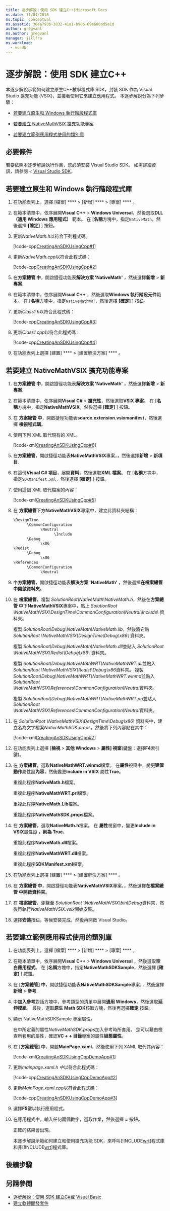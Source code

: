 ```yaml
---
title: 逐步解說：使用 SDK 建立C++|Microsoft Docs
ms.date: 11/04/2016
ms.topic: conceptual
ms.assetid: 36ea793b-3832-41a1-b906-69e680ad5e1d
author: gregvanl
ms.author: gregvanl
manager: jillfra
ms.workload:
  - vssdk
---
```

# <a name="walkthrough-create-an-sdk-using-c"></a>逐步解說：使用 SDK 建立C++
本逐步解說示範如何建立原生C++數學程式庫 SDK，封裝 SDK 作為 Visual Studio 擴充功能 (VSIX)，並接著使用它來建立應用程式。 本逐步解說分為下列步驟：

- [若要建立原生和 Windows 執行階段程式庫](../extensibility/walkthrough-creating-an-sdk-using-cpp.md#createClassLibrary)

- [若要建立 NativeMathVSIX 擴充功能專案](../extensibility/walkthrough-creating-an-sdk-using-cpp.md#createVSIX)

- [若要建立範例應用程式使用的類別庫](../extensibility/walkthrough-creating-an-sdk-using-cpp.md#createSample)

## <a name="prerequisites"></a>必要條件
 若要依照本逐步解說執行作業，您必須安裝 Visual Studio SDK。 如需詳細資訊，請參閱 < [Visual Studio SDK](../extensibility/visual-studio-sdk.md)。

## <a name="createClassLibrary"></a> 若要建立原生和 Windows 執行階段程式庫

1. 在功能表列上，選擇 [檔案] ****  > [新增] ****  > [專案] **** 。

2. 在範本清單中，依序展開**Visual C++**   >  **Windows Universal**，然後選取**DLL （通用 Windows 應用程式）** 範本。 在 [**名稱**方塊中，指定`NativeMath`，然後選擇 **[確定]** ] 按鈕。

3. 更新*NativeMath.h*以符合下列程式碼。

     [!code-cpp[CreatingAnSDKUsingCpp#1](../extensibility/codesnippet/CPP/walkthrough-creating-an-sdk-using-cpp_1.h)]

4. 更新*NativeMath.cpp*以符合此程式碼：

     [!code-cpp[CreatingAnSDKUsingCpp#2](../extensibility/codesnippet/CPP/walkthrough-creating-an-sdk-using-cpp_2.cpp)]

5. 在**方案總管 中**，開啟捷徑功能表**解決方案 'NativeMath'** ，然後選擇**新增** > **新專案**.

6. 在範本清單中，依序展開**Visual C++** ，然後選取**Windows 執行階段元件**範本。 在 [**名稱**方塊中，指定`NativeMathWRT`，然後選擇 **[確定]** ] 按鈕。

7. 更新*Class1.h*以符合此程式碼：

     [!code-cpp[CreatingAnSDKUsingCpp#3](../extensibility/codesnippet/CPP/walkthrough-creating-an-sdk-using-cpp_3.h)]

8. 更新*Class1.cpp*以符合此程式碼：

     [!code-cpp[CreatingAnSDKUsingCpp#4](../extensibility/codesnippet/CPP/walkthrough-creating-an-sdk-using-cpp_4.cpp)]

9. 在功能表列上選擇 [建置] ****  > [建置解決方案] **** 。

## <a name="createVSIX"></a> 若要建立 NativeMathVSIX 擴充功能專案

1. 在**方案總管 中**，開啟捷徑功能表**解決方案 'NativeMath'** ，然後選擇**新增** > **新專案**.

2. 在範本清單中，依序展開**Visual C#**  > **擴充性**，然後選取**VSIX 專案**。 在 [**名稱**方塊中，指定**NativeMathVSIX**，然後選擇 **[確定]** ] 按鈕。

3. 在 **方案總管 中**，開啟捷徑功能表**source.extension.vsixmanifest**，然後選擇 **檢視程式碼**。

4. 使用下列 XML 取代現有的 XML。

    [!code-xml[CreatingAnSDKUsingCpp#6](../extensibility/codesnippet/XML/walkthrough-creating-an-sdk-using-cpp_6.xml)]

5. 在**方案總管**，開啟捷徑功能表**NativeMathVSIX**專案，，然後選擇**新增** > **新項目**.

6. 在這份**Visual C# 項目**，展開**資料**，然後選取**XML 檔案**。 在 [**名稱**方塊中，指定`SDKManifest.xml`，然後選擇 **[確定]** ] 按鈕。

7. 使用這個 XML 取代檔案的內容：

     [!code-xml[CreatingAnSDKUsingCpp#5](../extensibility/codesnippet/XML/walkthrough-creating-an-sdk-using-cpp_5.xml)]

8. 在 **方案總管**下方**NativeMathVSIX**專案中，建立此資料夾結構：

    ```xml
    \DesignTime
          \CommonConfiguration
                \Neutral
                      \Include
          \Debug
                \x86
    \Redist
          \Debug
                \x86
    \References
          \CommonConfiguration
                \Neutral
    ```

9. 中**方案總管**，開啟捷徑功能表**解決方案 'NativeMath'** ，然後選擇**在檔案總管 中開啟資料夾**。

10. 在 **檔案總管**，複製 *$SolutionRoot$\NativeMath\NativeMath.h*，然後在**方案總管 中**下**NativeMathVSIX**專案中，貼上 *$SolutionRoot$ \NativeMathVSIX\DesignTime\CommonConfiguration\Neutral\Include\\* 資料夾。

     複製 *$SolutionRoot$\Debug\NativeMath\NativeMath.lib*，然後將它貼 *$SolutionRoot$ \NativeMathVSIX\DesignTime\Debug\x86\\* 資料夾。

     複製 *$SolutionRoot$\Debug\NativeMath\NativeMath.dll*並貼入 *$SolutionRoot$ \NativeMathVSIX\Redist\Debug\x86\\* 資料夾。

     複製 *$SolutionRoot$\Debug\NativeMathWRT\NativeMathWRT.dll*並貼入 *$SolutionRoot$ \NativeMathVSIX\Redist\Debug\x86*資料夾。
     複製 *$SolutionRoot$\Debug\NativeMathWRT\NativeMathWRT.winmd*並貼入 *$SolutionRoot$ \NativeMathVSIX\References\CommonConfiguration\Neutral*資料夾。

     複製 *$SolutionRoot$\Debug\NativeMathWRT\NativeMathWRT.pri*並貼入 *$SolutionRoot$ \NativeMathVSIX\References\CommonConfiguration\Neutral*資料夾。

11. 在  *$SolutionRoot$ \NativeMathVSIX\DesignTime\Debug\x86\\* 資料夾中，建立名為文字檔案*NativeMathSDK.props*，然後將下列內容貼在其中：

    [!code-xml[CreatingAnSDKUsingCpp#7](../extensibility/codesnippet/XML/walkthrough-creating-an-sdk-using-cpp_7.xml)]

12. 在功能表列上選擇 [**檢視** > **其他 Windows** > **屬性] 視窗**(鍵盤：選擇**F4**索引鍵)。

13. 在 **方案總管**，選取**NativeMathWRT.winmd**檔案。 在**屬性**視窗中，變更**建置動作**屬性設**內容**，然後變更**Include in VSIX** 屬性**True**。

     重複此程序**NativeMath.h**檔案。

     重複此程序**NativeMathWRT.pri**檔案。

     重複此程序**NativeMath.Lib**檔案。

     重複此程序**NativeMathSDK.props**檔案。

14. 在 **方案總管**，選取**NativeMath.h**檔案。 在 **屬性**視窗中，變更**Include in VSIX**屬性設 **，則為 True**。

     重複此程序**NativeMath.dll**檔案。

     重複此程序**NativeMathWRT.dll**檔案。

     重複此程序**SDKManifest.xml**檔案。

15. 在功能表列上選擇 [建置] ****  > [建置解決方案] **** 。

16. 在 **方案總管 中**，開啟捷徑功能表**NativeMathVSIX**專案，，然後選擇**在檔案總管 中開啟資料夾**。

17. 在 **檔案總管**，瀏覽至 *$SolutionRoot$ \NativeMathVSIX\bin\Debug*資料夾，然後再執行*NativeMathVSIX.vsix*開始安裝。

18. 選擇**安裝**按鈕，等候安裝完成，然後再開啟 Visual Studio。

## <a name="createSample"></a> 若要建立範例應用程式使用的類別庫

1. 在功能表列上，選擇 [檔案] ****  > [新增] ****  > [專案] **** 。

2. 在範本清單中，依序展開**Visual C++**   >  **Windows Universal** ，然後選取**空白應用程式**。 在 [**名稱**方塊中，指定**NativeMathSDKSample**，然後選擇 **[確定]** ] 按鈕。

3. 在 [**方案總管] 中**，開啟捷徑功能表**NativeMathSDKSample**專案，，然後選擇**新增** > **參考**.

4. 中**加入參考**對話方塊中，參考類型的清單中展開**通用 Windows**，然後選取**延伸模組**。 最後，選取**原生 Math SDK**核取方塊，然後再選擇**確定** 按鈕。

5. 顯示 NativeMathSDKSample 專案屬性。

    在中所定義的屬性*NativeMathSDK.props*加入參考時所套用。 您可以藉由檢查所套用的屬性，確認**VC + + 目錄**專案的屬性**組態屬性**。

6. 在 [**方案總管] 中**，開啟**MainPage.xaml**，然後使用下列 XAML 取代其內容：

    [!code-xml[CreatingAnSDKUsingCppDemoApp#1](../extensibility/codesnippet/Xaml/walkthrough-creating-an-sdk-using-cpp_8.xaml)]

7. 更新*mainpage.xaml.h 中*以符合此程式碼：

    [!code-cpp[CreatingAnSDKUsingCppDemoApp#2](../extensibility/codesnippet/CPP/walkthrough-creating-an-sdk-using-cpp_9.h)]

8. 更新*MainPage.xaml.cpp*以符合此程式碼：

     [!code-cpp[CreatingAnSDKUsingCppDemoApp#3](../extensibility/codesnippet/CPP/walkthrough-creating-an-sdk-using-cpp_10.cpp)]

9. 選擇**F5**鍵以執行應用程式。

10. 在應用程式中，輸入任何兩個數字，選取作業，然後選擇 **=**  按鈕。

     正確的結果會出現。

    本逐步解說示範如何建立和使用擴充功能 SDK，來呼叫[!INCLUDE[wrt](../extensibility/includes/wrt_md.md)]程式庫和非[!INCLUDE[wrt](../extensibility/includes/wrt_md.md)]程式庫。

## <a name="next-steps"></a>後續步驟

## <a name="see-also"></a>另請參閱
- [逐步解說：使用 SDK 建立C#或 Visual Basic](../extensibility/walkthrough-creating-an-sdk-using-csharp-or-visual-basic.md)
- [建立軟體開發套件](../extensibility/creating-a-software-development-kit.md)
